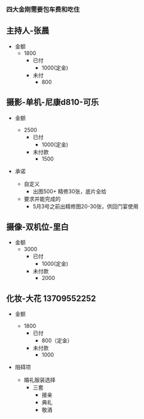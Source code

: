 

### 四大金刚需要包车费和吃住

主持人-张晨
--------------------

+ 金额
    + 1800
        + 已付
            + 1000(定金)
        + 未付
            + 800


摄影-单机-尼康d810-可乐
-------------------------

+ 金额
    + 2500
        + 已付
            + 1000(定金)
        + 未付款
            + 1500

+ 承诺
    + 自定义
        + 出图500+ 精修30张，底片全给
    + 要求并能完成的
        + 5月3号之前出精修图20-30张，供回门宴使用

摄像-双机位-里白
------------------------

+ 金额
    + 3000
        + 已付
            + 1000(定金)
        + 未付款
            + 2000

化妆-大花 13709552252
------------------------

+ 金额
    + 1800
        + 已付
            + 800（定金）
        + 未付款
            + 1000

+ 阻碍项
    + 婚礼服装选择
        + 三套
            + 接亲
            + 典礼
            + 敬酒
